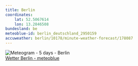 ```yaml
---
title: Berlin
coordinates:
    lat: 52.5067614
    lon: 13.2846508
bundesland: be
meteoblue-id: berlin_deutschland_2950159
accuweather: berlin/10178/minute-weather-forecast/178087
---
```

<img src="//my.meteoblue.com/visimage/meteogram_web?look=KILOMETER_PER_HOUR%2CCELSIUS%2CMILLIMETER&apikey=5838a18e295d&temperature=C&windspeed=kmh&precipitationamount=mm&winddirection=3char&city=Berlin&iso2=de&lat=52.524399&lon=13.410500&asl=74&tz=Europe%2FBerlin&lang=de&sig=66b18cf1e16e433a95c6553c6f3f1ff8" srcset="//my.meteoblue.com/visimage/meteogram_web_hd?look=KILOMETER_PER_HOUR%2CCELSIUS%2CMILLIMETER&apikey=5838a18e295d&temperature=C&windspeed=kmh&precipitationamount=mm&winddirection=3char&city=Berlin&iso2=de&lat=52.524399&lon=13.410500&asl=74&tz=Europe%2FBerlin&lang=de&sig=746bd17297592ef3f64eed64e904a2d8 1.4x" alt="Meteogram - 5 days - Berlin"><a href="https://www.meteoblue.com/de/wetter/woche/berlin_deutschland_2950159" target="_blank" style="display: block;">Wetter Berlin - meteoblue</a>
